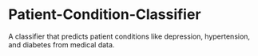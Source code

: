 # Patient-Condition-Classifier
A classifier that predicts patient conditions like depression, hypertension, and diabetes from medical data.
